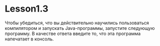 # Lesson1.3
Чтобы убедиться, что вы действительно научились пользоваться компилятором и запускать Java-программы, запустите следующую программу. В качестве ответа введите то, что эта программа напечатает в консоль.
